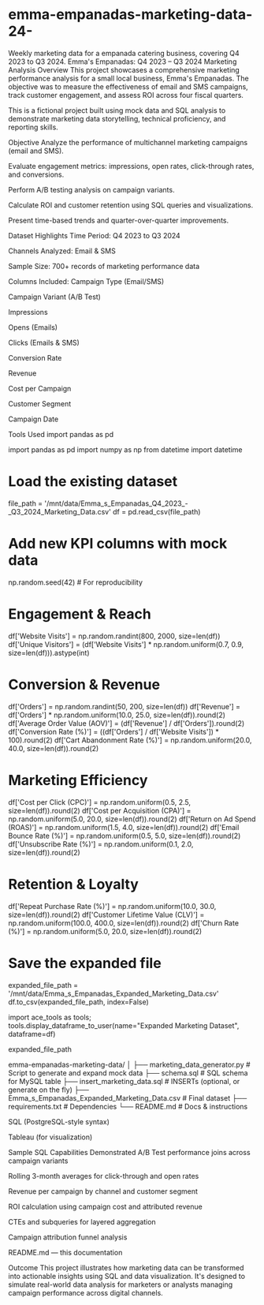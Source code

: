 # emma-empanadas-marketing-data-24-
Weekly marketing data for a empanada catering business, covering Q4 2023 to Q3 2024.
Emma's Empanadas: Q4 2023 – Q3 2024 Marketing Analysis
Overview
This project showcases a comprehensive marketing performance analysis for a small local business, Emma's Empanadas. The objective was to measure the effectiveness of email and SMS campaigns, track customer engagement, and assess ROI across four fiscal quarters.

This is a fictional project built using mock data and SQL analysis to demonstrate marketing data storytelling, technical proficiency, and reporting skills.

Objective
Analyze the performance of multichannel marketing campaigns (email and SMS).

Evaluate engagement metrics: impressions, open rates, click-through rates, and conversions.

Perform A/B testing analysis on campaign variants.

Calculate ROI and customer retention using SQL queries and visualizations.

Present time-based trends and quarter-over-quarter improvements.

Dataset Highlights
Time Period: Q4 2023 to Q3 2024

Channels Analyzed: Email & SMS

Sample Size: 700+ records of marketing performance data

Columns Included:
Campaign Type (Email/SMS)

Campaign Variant (A/B Test)

Impressions

Opens (Emails)

Clicks (Emails & SMS)

Conversion Rate

Revenue

Cost per Campaign

Customer Segment

Campaign Date

Tools Used
import pandas as pd

import pandas as pd
import numpy as np
from datetime import datetime

# Load the existing dataset
file_path = '/mnt/data/Emma_s_Empanadas_Q4_2023_-_Q3_2024_Marketing_Data.csv'
df = pd.read_csv(file_path)

# Add new KPI columns with mock data
np.random.seed(42)  # For reproducibility

# Engagement & Reach
df['Website Visits'] = np.random.randint(800, 2000, size=len(df))
df['Unique Visitors'] = (df['Website Visits'] * np.random.uniform(0.7, 0.9, size=len(df))).astype(int)

# Conversion & Revenue
df['Orders'] = np.random.randint(50, 200, size=len(df))
df['Revenue'] = df['Orders'] * np.random.uniform(10.0, 25.0, size=len(df)).round(2)
df['Average Order Value (AOV)'] = (df['Revenue'] / df['Orders']).round(2)
df['Conversion Rate (%)'] = ((df['Orders'] / df['Website Visits']) * 100).round(2)
df['Cart Abandonment Rate (%)'] = np.random.uniform(20.0, 40.0, size=len(df)).round(2)

# Marketing Efficiency
df['Cost per Click (CPC)'] = np.random.uniform(0.5, 2.5, size=len(df)).round(2)
df['Cost per Acquisition (CPA)'] = np.random.uniform(5.0, 20.0, size=len(df)).round(2)
df['Return on Ad Spend (ROAS)'] = np.random.uniform(1.5, 4.0, size=len(df)).round(2)
df['Email Bounce Rate (%)'] = np.random.uniform(0.5, 5.0, size=len(df)).round(2)
df['Unsubscribe Rate (%)'] = np.random.uniform(0.1, 2.0, size=len(df)).round(2)

# Retention & Loyalty
df['Repeat Purchase Rate (%)'] = np.random.uniform(10.0, 30.0, size=len(df)).round(2)
df['Customer Lifetime Value (CLV)'] = np.random.uniform(100.0, 400.0, size=len(df)).round(2)
df['Churn Rate (%)'] = np.random.uniform(5.0, 20.0, size=len(df)).round(2)

# Save the expanded file
expanded_file_path = '/mnt/data/Emma_s_Empanadas_Expanded_Marketing_Data.csv'
df.to_csv(expanded_file_path, index=False)

import ace_tools as tools; tools.display_dataframe_to_user(name="Expanded Marketing Dataset", dataframe=df)

expanded_file_path

emma-empanadas-marketing-data/
│
├── marketing_data_generator.py          # Script to generate and expand mock data
├── schema.sql                           # SQL schema for MySQL table
├── insert_marketing_data.sql            # INSERTs (optional, or generate on the fly)
├── Emma_s_Empanadas_Expanded_Marketing_Data.csv  # Final dataset
├── requirements.txt                     # Dependencies
└── README.md                            # Docs & instructions


SQL (PostgreSQL-style syntax)

Tableau (for visualization)

Sample SQL Capabilities Demonstrated
A/B Test performance joins across campaign variants

Rolling 3-month averages for click-through and open rates

Revenue per campaign by channel and customer segment

ROI calculation using campaign cost and attributed revenue

CTEs and subqueries for layered aggregation

Campaign attribution funnel analysis

README.md — this documentation

Outcome
This project illustrates how marketing data can be transformed into actionable insights using SQL and data visualization. It's designed to simulate real-world data analysis for marketers or analysts managing campaign performance across digital channels.

